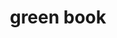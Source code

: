 ---
layout: smileys&emotion
title: green book
emoji: green_book
permalink: 📗.html
image: assets/img/3moji/green_book.png
---
